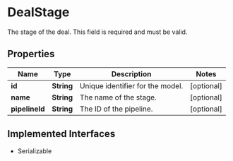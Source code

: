 

# DealStage

The stage of the deal. This field is required and must be valid.

## Properties

| Name | Type | Description | Notes |
|------------ | ------------- | ------------- | -------------|
|**id** | **String** | Unique identifier for the model. |  [optional] |
|**name** | **String** | The name of the stage. |  [optional] |
|**pipelineId** | **String** | The ID of the pipeline. |  [optional] |


## Implemented Interfaces

* Serializable


